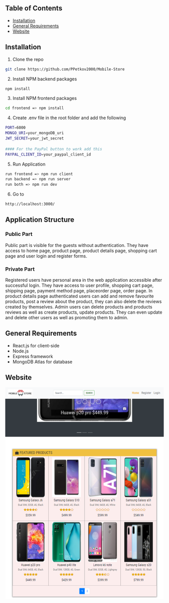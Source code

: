 ## Table of Contents

* [Installation](#installation)
* [General Requirements](#general-requirements)
* [Website](#website)

## Installation

1. Clone the repo
```sh
git clone https://github.com/PPetkov2000/Mobile-Store
```
2. Install NPM backend packages
```sh
npm install
```
3. Install NPM frontend packages
```sh
cd frontend => npm install
```
4. Create .env file in the root folder and add the following
```sh
PORT=6000
MONGO_URI=your_mongoDB_uri
JWT_SECRET=your_jwt_secret

#### For the PayPal button to work add this
PAYPAL_CLIENT_ID=your_paypal_client_id
```
5. Run Application
```sh
run frontend => npm run client
run backend => npm run server
run both => npm run dev
```
6. Go to
```sh
http://localhost:3000/
```

## Application Structure

### Public Part
Public part is visible for the guests without authentication. They have access to home page, product page, product details page, shopping cart page and user login and register forms.

### Private Part
Registered users have personal area in the web application accessible after successful login. They have access to user profile, shopping cart page, shipping page, payment method page, placeorder page, order page. 
In product details page authenticated users can add and remove favourite products, post a review about the product, they can also delete the reviews created by themselves.
Admin users can delete products and products reviews as well as create products, update products. They can even update and delete other users as well as promoting them to admin.

## General Requirements

- React.js for client-side
- Node.js
- Express framework 
- MongoDB Atlas for database

## Website

![Mobile-Store](https://github.com/PPetkov2000/Mobile-Store/blob/main/app-view2.PNG)
